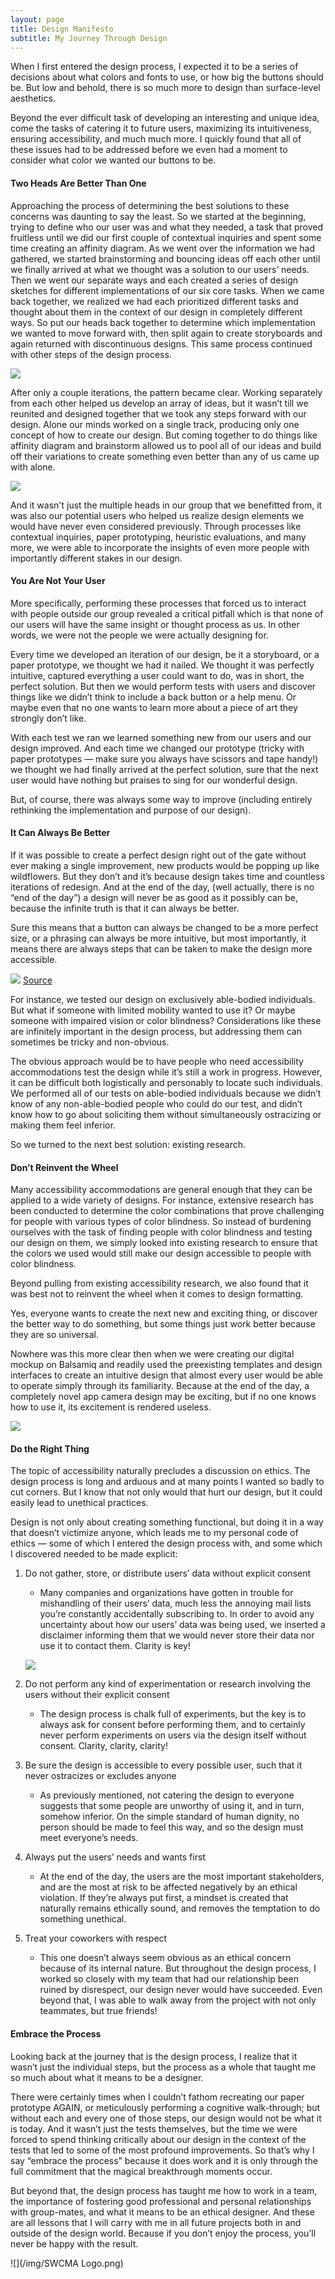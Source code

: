 ```yaml
---
layout: page
title: Design Manifesto
subtitle: My Journey Through Design
---
```


When I first entered the design process, I expected it to be a series of decisions about what colors and fonts to use, or how big the buttons should be. But low and behold, there is so much more to design than surface-level aesthetics.

Beyond the ever difficult task of developing an interesting and unique idea, come the tasks of catering it to future users, maximizing its intuitiveness, ensuring accessibility, and much much more. I quickly found that all of these issues had to be addressed before we even had a moment to consider what color we wanted our buttons to be. 

#### Two Heads Are Better Than One

Approaching the process of determining the best solutions to these concerns was daunting to say the least. So we started at the beginning, trying to define who our user was and what they needed, a task that proved fruitless until we did our first couple of contextual inquiries and spent some time creating an affinity diagram. As we went over the information we had gathered, we started brainstorming and bouncing ideas off each other until we finally arrived at what we thought was a solution to our users’ needs. Then we went our separate ways and each created a series of design sketches for different implementations of our six core tasks. When we came back together, we realized we had each prioritized different tasks and thought about them in the context of our design in completely different ways. So put our heads back together to determine which implementation we wanted to move forward with, then split again to create storyboards and again returned with discontinuous designs. This same process continued with other steps of the design process.

![](/img/affinityDiagram.png)

After only a couple iterations, the pattern became clear. Working separately from each other helped us develop an array of ideas, but it wasn’t till we reunited and designed together that we took any steps forward with our design. Alone our minds worked on a single track, producing only one concept of how to create our design. But coming together to do things like affinity diagram and brainstorm allowed us to pool all of our ideas and build off their variations to create something even better than any of us came up with alone.

![](/img/threePics.png)

And it wasn't just the multiple heads in our group that we benefitted from, it was also our potential users who helped us realize design elements we would have never even considered previously. Through processes like contextual inquiries, paper prototyping, heuristic evaluations, and many more, we were able to incorporate the insights of even more people with importantly different stakes in our design.

#### You Are Not Your User

More specifically, performing these processes that forced us to interact with people outside our group revealed a critical pitfall which is that none of our users will have the same insight or thought process as us. In other words, we were not the people we were actually designing for. 

Every time we developed an iteration of our design, be it a storyboard, or a paper prototype, we thought we had it nailed. We thought it was perfectly intuitive, captured everything a user could want to do, was in short, the perfect solution. But then we would perform tests with users and discover things like we didn’t think to include a back button or a help menu. Or maybe even that no one wants to learn more about a piece of art they strongly don’t like. 

With each test we ran we learned something new from our users and our design improved. And each time we changed our prototype (tricky with paper prototypes — make sure you always have scissors and tape handy!) we thought we had finally arrived at the perfect solution, sure that the next user would have nothing but praises to sing for our wonderful design.

But, of course, there was always some way to improve (including entirely rethinking the implementation and purpose of our design).

#### It Can Always Be Better

If it was possible to create a perfect design right out of the gate without ever making a single improvement, new products would be popping up like wildflowers. But they don’t and it’s because design takes time and countless iterations of redesign. And at the end of the day, (well actually, there is no “end of the day”) a design will never be as good as it possibly can be, because the infinite truth is that it can always be better.

Sure this means that a button can always be changed to be a more perfect size, or a phrasing can always be more intuitive, but most importantly, it means there are always steps that can be taken to make the design more accessible. 

![](/img/accessibility.png)
[Source](https://accessibility.blog.gov.uk/2016/09/02/dos-and-donts-on-designing-for-accessibility/)

For instance, we tested our design on exclusively able-bodied individuals. But what if someone with limited mobility wanted to use it? Or maybe someone with impaired vision or color blindness? Considerations like these are infinitely important in the design process, but addressing them can sometimes be tricky and non-obvious.

The obvious approach would be to have people who need accessibility accommodations test the design while it’s still a work in progress. However, it can be difficult both logistically and personably to locate such individuals. We performed all of our tests on able-bodied individuals because we didn’t know of any non-able-bodied people who could do our test, and didn’t know how to go about soliciting them without simultaneously ostracizing or making them feel inferior. 

So we turned to the next best solution: existing research.

#### Don’t Reinvent the Wheel

Many accessibility accommodations are general enough that they can be applied to a wide variety of designs. For instance, extensive research has been conducted to determine the color combinations that prove challenging for people with various types of color blindness. So instead of burdening ourselves with the task of finding people with color blindness and testing our design on them, we simply looked into existing research to ensure that the colors we used would still make our design accessible to people with color blindness.

Beyond pulling from existing accessibility research, we also found that it was best not to reinvent the wheel when it comes to design formatting.

Yes, everyone wants to create the next new and exciting thing, or discover the better way to do something, but some things just work better because they are so universal.

Nowhere was this more clear then when we were creating our digital mockup on Balsamiq and readily used the preexisting templates and design interfaces to create an intuitive design that almost every user would be able to operate simply through its familiarity. Because at the end of the day, a completely novel app camera design may be exciting, but if no one knows how to use it, its excitement is rendered useless.

![](/img/dm2.png)

#### Do the Right Thing

The topic of accessibility naturally precludes a discussion on ethics. The design process is long and arduous and at many points I wanted so badly to cut corners. But I know that not only would that hurt our design, but it could easily lead to unethical practices.

Design is not only about creating something functional, but doing it in a way that doesn’t victimize anyone, which leads me to my personal code of ethics — some of which I entered the design process with, and some which I discovered needed to be made explicit:

1. Do not gather, store, or distribute users’ data without explicit consent
   * Many companies and organizations have gotten in trouble for mishandling of their users’ data, much less the annoying mail lists you’re constantly accidentally subscribing to. In order  to avoid any uncertainty about how our users’ data was being used, we inserted a disclaimer informing them that we would never store their data nor use it to contact them. Clarity is key!
   
   ![](/img/dm5:8.png)

2. Do not perform any kind of experimentation or research involving the users without their explicit consent
   * The design process is chalk full of experiments, but the key is to always ask for consent before performing them, and to certainly never perform experiments on users via the design itself without consent. Clarity, clarity, clarity!
3. Be sure the design is accessible to every possible user, such that it never ostracizes or excludes anyone
   * As previously mentioned, not catering the design to everyone suggests that some people are unworthy of using it, and in turn, somehow inferior. On the simple standard of human dignity, no person should be made to feel this way, and so the design must meet everyone’s needs.
4. Always put the users’ needs and wants first
   * At the end of the day, the users are the most important stakeholders, and are the most at risk to be affected negatively by an ethical violation. If they’re always put first, a mindset is created that naturally remains ethically sound, and removes the temptation to do something unethical.
5. Treat your coworkers with respect
   * This one doesn’t always seem obvious as an ethical concern because of its internal nature. But throughout the design process, I worked so closely with my team that had our relationship been ruined by disrespect, our design never would have succeeded. Even beyond that, I was able to walk away from the project with not only teammates, but true friends!

#### Embrace the Process

Looking back at the journey that is the design process, I realize that it wasn’t just the individual steps, but the process as a whole that taught me so much about what it means to be a designer.

There were certainly times when I couldn’t fathom recreating our paper prototype AGAIN, or meticulously performing a cognitive walk-through; but without each and every one of those steps, our design would not be what it is today. And it wasn’t just the tests themselves, but the time we were forced to spend thinking critically about our design in the context of the tests that led to some of the most profound improvements. So that’s why I say “embrace the process” because it does work and it is only through the full commitment that the magical breakthrough moments occur. 

But beyond that, the design process has taught me how to work in a team, the importance of fostering good professional and personal relationships with group-mates, and what it means to be an ethical designer. And these are all lessons that I will carry with me in all future projects both in and outside of the design world. Because if you don’t enjoy the process, you’ll never be happy with the result.

![](/img/SWCMA Logo.png)

